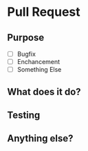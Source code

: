 # Pull Request
<!-- thank you for spending you're free time to do something for rikipedia! -->
<!-- make sure you fill this out correctly, if you dont ill remove it-->
<!-- if you spam ill ban, so dont get any funny ideas-->

<!--what does this pr do? [x] -->
## Purpose
- [ ] Bugfix
- [ ] Enchancement
- [ ] Something Else

## What does it do?
<!-- description of what you did-->

## Testing
<!-- how do i test you're PR to make sure it works? -->

## Anything else?
<!-- extra stuff that doesn't fit anywhere else on the form and needs to be seen.-->